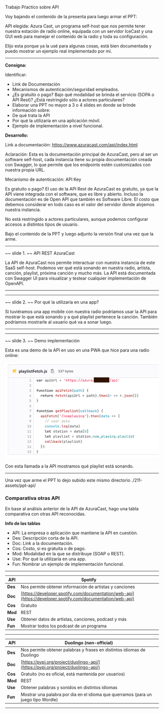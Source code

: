 Trabajo Pŕactico sobre API

Voy bajando el contenido de la presenta para luego armar el PPT:

API elegida: Azura Cast, un programa self-host que nos permite tener nuestra estación de radio online, equipada con un servidor IceCast y una GUI web para manejar el contenido de la radio y toda su configuración.

Elijo esta porque ya la usé para algunas cosas, está bien documentada y puedo mostrar un ejemplo real implementado por mí.

---

**Consigna:**

Identificar:  

- Link de Documentación
- Mecanismos de autenticación/seguridad empleados.
- ¿Es gratuito o pago? Bajo qué modalidad se brinda el servicio (SOPA o API Rest)? ¿Está restringido sólo a actores particulares?
- Elaborar una PPT no mayor a 3 o 4 slides en donde se brinde información sobre:
- De qué trata la API
- Por qué la utilizaría en una aplicación móvil.
- Ejemplo de implementación a nivel funcional.

**Desarrollo:**

Link a documentación: https://www.azuracast.com/api/index.html

Aclaración: Esta es la documentación principal de AzuraCast, pero al ser un software self-host, cada instancia tiene su propia documentación creada con Swagger, lo que permite que los endpoints estén customizados con nuestra propia URL.

Mecanismo de autenticación: API Key

Es gratuito o pago? El uso de la API Rest de AzuraCast es gratuito, ya que la API viene integrada con el software, que es libre y abierto. Incluso la documentación es de Open API que también es Software Libre. El costo que debemos considerar en todo caso es el valor del servidor donde alojemos nuestra instancia.

No está restringido a actores particulares, aunque podemos configurar accesos a distintos tipos de usuario.

Bajo el contenido de la PPT y luego adjunto la versión final una vez que la arme.

---

~~ slide 1. ~~
API REST AzuraCast

La API de AzuraCast nos permite interactuar con nuestra instancia de este SaaS self-host. Podemos ver qué está sonando en nuestra radio, artista, canción, playlist, próxima canción y mucho más. La API está documentada con Swagger UI para visualizar y testear cualquier implementación de OpenAPI.

---

---

~~ slide 2. ~~
Por qué la utilizaría en una app?

Si tuviéramos una app mobile con nuestra radio podríamos usar la API para mostrar lo que está sonando y a qué playlist pertenece la canción. También podríamos mostrarle al usuario qué va a sonar luego.

---

---

~~ slide 3. ~~
Demo implementación

Esta es una demo de la API en uso en una PWA que hice para una radio online:

![](./211-assets/tp-api-1-moviles.png)

Con esta llamada a la API mostramos qué playlist está sonando.

---

Una vez que arme el PPT lo dejo subido este mismo directorio ./211-assets/ppt-api/

### Comparativa otras API

En base al análisis anterior de la API de AzuraCast, hago una tabla comparativa con otras API reconocidas.

**Info de las tablas**

- API: La empresa o aplicación que mantiene la API en cuestión.
- Des: Descripción corta de la API.
- Doc: Link a la documentación.
- Cos: Costo, si es gratuita o de pago.
- Mod: Modalidad en la que se distribuye (SOAP o REST).
- Use: Por qué la utilizaría en una app.
- Fun: Nombrar un ejemplo de implementación funcional.

---

| API | Spotify |
| --- | ------- |
| **Des** | Nos permite obtener información de artistas y canciones |
| **Doc** | [https://developer.spotify.com/documentation/web-api](https://developer.spotify.com/documentation/web-api) |
| **Cos** | Gratuito |
| **Mod** | REST |
| **Use** | Obtener datos de artistas, canciones, podcast y más |
| **Fun** | Mostrar todos los podcast de un programa |

---

| API | Duolingo (non-official) |
| --- | ------- |
| **Des** | Nos permite obtener palabras y frases en distintos idiomas de Duolingo |
| **Doc** | [https://pypi.org/project/duolingo-api/](https://pypi.org/project/duolingo-api/) |
| **Cos** | Gratuito (no es oficial, está mantenida por usuarios) |
| **Mod** | REST |
| **Use** | Obtener palabras y sonidos en distintos idiomas |
| **Fun** | Mostrar una palabra por día en el idioma que querramos (para un juego tipo Wordle) |

---